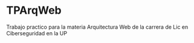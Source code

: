 # TPArqWeb
Trabajo practico para la materia Arquitectura Web de la carrera de Lic en Ciberseguridad en la UP
